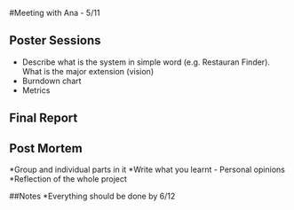 #Meeting with Ana - 5/11

## Poster Sessions
* Describe what is the system in simple word (e.g. Restauran Finder). What is the major extension (vision)
* Burndown chart
* Metrics

## Final Report

## Post Mortem
*Group and individual parts in it
*Write what you learnt - Personal opinions
*Reflection of the whole project


##Notes
*Everything should be done by 6/12
